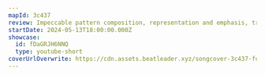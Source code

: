 ```yaml
---
mapId: 3c437
review: Impeccable pattern composition, representation and emphasis, transitions also immaculate. Full spread so there's something for everyone.
startDate: 2024-05-13T18:00:00.000Z
showcase:
  id: fDaGRJH6NNQ
  type: youtube-short
coverUrlOverwrite: https://cdn.assets.beatleader.xyz/songcover-3c437-full.webp
---
```

